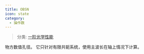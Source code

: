```yaml
---
title: OBSN
icon: state
category:
  - 操作数
---
```


> 分类: [一阶光学性能](/hb/operands/131/879/  "Zemax 操作数 一阶光学性能")

物方数值孔径。 它只针对有限共轭系统，使用主波长在轴上情况下计算。